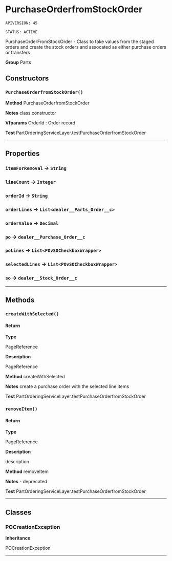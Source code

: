 # PurchaseOrderfromStockOrder

`APIVERSION: 45`

`STATUS: ACTIVE`

PurchaseOrderFromStockOrder - Class to take values from the staged orders and create the stock orders and assocated as either purchase orders or transfers


**Group** Parts

## Constructors
### `PurchaseOrderfromStockOrder()`

**Method** PurchaseOrderfromStockOrder


**Notes** class constructor


**Vfparams** OrderId : Order record


**Test** PartOrderingServiceLayer.testPurchaseOrderfromStockOrder

---
## Properties

### `itemForRemoval` → `String`


### `lineCount` → `Integer`


### `orderId` → `String`


### `orderLines` → `List<dealer__Parts_Order__c>`


### `orderValue` → `Decimal`


### `po` → `dealer__Purchase_Order__c`


### `poLines` → `List<POvSOCheckboxWrapper>`


### `selectedLines` → `List<POvSOCheckboxWrapper>`


### `so` → `dealer__Stock_Order__c`


---
## Methods
### `createWithSelected()`
#### Return

**Type**

PageReference

**Description**

PageReference


**Method** createWithSelected


**Notes** create a purchase order with the selected line items


**Test** PartOrderingServiceLayer.testPurchaseOrderfromStockOrder

### `removeItem()`
#### Return

**Type**

PageReference

**Description**

description


**Method** removeItem


**Notes** - deprecated


**Test** PartOrderingServiceLayer.testPurchaseOrderfromStockOrder

---
## Classes
### POCreationException

**Inheritance**

POCreationException


---

